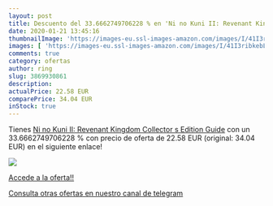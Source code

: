```yaml
---
layout: post
title: Descuento del 33.6662749706228 % en 'Ni no Kuni II: Revenant Kingdom Collecto'
date: 2020-01-21 13:45:16
thumbnailImage: 'https://images-eu.ssl-images-amazon.com/images/I/41I3ribkebL._SL200_.jpg'
images: [ 'https://images-eu.ssl-images-amazon.com/images/I/41I3ribkebL._SL200_.jpg' ]
comments: true
category: ofertas
author: ring
slug: 3869930861
description:
actualPrice: 22.58 EUR
comparePrice: 34.04 EUR
inStock: true
---
```


Tienes [Ni no Kuni II: Revenant Kingdom Collector s Edition Guide](https://www.amazon.com/dp/3869930861/?tag=redken08-20) con un 33.6662749706228 % con precio de oferta de 22.58 EUR (original: 34.04 EUR) en el siguiente enlace!

[![](https://images-eu.ssl-images-amazon.com/images/I/41I3ribkebL._SL200_.jpg)](https://www.amazon.com/dp/3869930861/?tag=redken08-20)

[Accede a la oferta!!](https://www.amazon.com/dp/3869930861/?tag=redken08-20)

[Consulta otras ofertas en nuestro canal de telegram](https://t.me/s/ofertas25)
